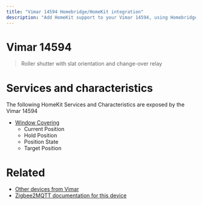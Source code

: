 ```yaml
---
title: "Vimar 14594 Homebridge/HomeKit integration"
description: "Add HomeKit support to your Vimar 14594, using Homebridge, Zigbee2MQTT and homebridge-z2m."
---
```

<!---
This file has been GENERATED using src/docgen/docgen.ts
DO NOT EDIT THIS FILE MANUALLY!
-->
# Vimar 14594
> Roller shutter with slat orientation and change-over relay


# Services and characteristics
The following HomeKit Services and Characteristics are exposed by
the Vimar 14594

* [Window Covering](../../cover.md)
  * Current Position
  * Hold Position
  * Position State
  * Target Position


# Related
* [Other devices from Vimar](../index.md#vimar)
* [Zigbee2MQTT documentation for this device](https://www.zigbee2mqtt.io/devices/14594.html)